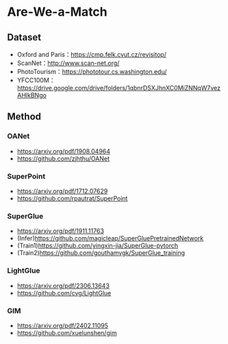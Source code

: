 # Are-We-a-Match
## Dataset
- Oxford and Paris：https://cmp.felk.cvut.cz/revisitop/
- ScanNet：http://www.scan-net.org/
- PhotoTourism：https://phototour.cs.washington.edu/
- YFCC100M：https://drive.google.com/drive/folders/1qbnrDSXJhnXC0MiZNNqW7vezAHlkBNgo
## Method
### OANet
- https://arxiv.org/pdf/1908.04964
- https://github.com/zjhthu/OANet
### SuperPoint
- https://arxiv.org/pdf/1712.07629
- https://github.com/rpautrat/SuperPoint
### SuperGlue
- https://arxiv.org/pdf/1911.11763
- (Infer)https://github.com/magicleap/SuperGluePretrainedNetwork
- (Train1)https://github.com/yingxin-jia/SuperGlue-pytorch
- (Train2)https://github.com/gouthamvgk/SuperGlue_training
### LightGlue
- https://arxiv.org/pdf/2306.13643
- https://github.com/cvg/LightGlue
### GIM
- https://arxiv.org/pdf/2402.11095
- https://github.com/xuelunshen/gim
